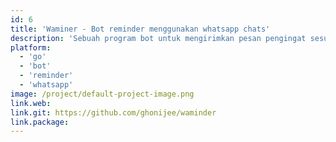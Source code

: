 ```yaml
---
id: 6
title: 'Waminer - Bot reminder menggunakan whatsapp chats'
description: 'Sebuah program bot untuk mengirimkan pesan pengingat sesuai dengan waktu yang ditentukan sebelumnya dengan cara mengirim pesan Chat WhatsApp'
platform:
  - 'go'
  - 'bot'
  - 'reminder'
  - 'whatsapp'
image: /project/default-project-image.png
link.web:
link.git: https://github.com/ghonijee/waminder
link.package:
---
```

